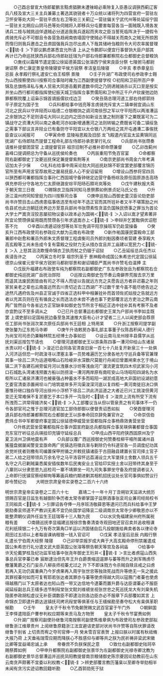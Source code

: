 <!-- { "loadSidebar": true } -->
　　○己酉总督宣大侍郎翟鹏言黠虏猖獗未遭锉衄必乘隙复入臣愚议调狭西蓟辽客兵八枝及宣大三关主兵兼募土著选其骁锐者十万众统以诸将列为四营宣府一营驻左卫怀安等处大同一营驻平虏左右卫等处三关蓟辽一营驻偏关宁武代州等处延绥宁固一营驻关北朔应山阴马邑等处伺贼将入即移兵分屯要害每营各当一面贼既入境各发诱兵二枝与贼挑战佯退贼必分道追我我兵遂起而夹攻之臣当誓死临阵决于一捷假令虏骑充斥必不可御且令各营急趋阙南依墙固守使贼必不得越关而南久之贼无所掠困而惰归则我兵邀击之丑虏固强我兵岂尽出虏人下哉其储峙刍粮则令大司农率属督理＜锍-釒＞下部议鹏虑甚悉宜允所请  上从之令鹏即以便宜行事督饷大臣户部其再计已乃命巡抚狭西兵部右侍郎赵廷瑞为户部右侍郎兼都察院右佥都御史总督粮饷
　　○庚戌以霜降节遣定国公徐延德英国公张溶西宁侯宋良臣分祭  七陵驸马都尉谢诏祭  恭仁康定景皇帝陵寝安平侯方锐祭  孝洁皇后陵寝
　　○辛亥  孝恭章皇后忌辰  永孝殿行祭礼遣安仁伯王桓祭  景陵
　　○壬子升湖广布政使司右参政李士翱为山西按察使四川按察司佥事陆时雍为江西副使提督学校
○初阳和卫前所百户李锦及总旗杨泽私与夷人贸易大同游击戴昇遣数卒伺之乃阴诱贼骑杀以灭口至是按实并坐山西行都司都指挥使纪振天城卫指挥佥事贾儒阳和卫中所正千户卢钦废弛边防罪都察院覆上诏枭示锦首谪振儒钦戍边卫
　　○癸丑荫总理河道工部右侍郎郭持平子原定为国子生
　　○兵科都给事中钱亮等言虏骑充斥宣大二镇单弱宜调山东河北之民兵以守井陉而以临德二仓银粮饷之调河南徐邳之军以守平阳而以两淮漕运之余银饷之不足则请屯大同以北边内之田亦如新设五堡之制则塞下之粟既富可为二镇战守之资漕大同以南之桑乾河亦如新增通惠河之法则转输之费既省可备二镇绥急之需事下部议言井陉业已有备防守平阳宜以太仓银八万两给之其开屯通漕二事俟抚臣查议以闻报可
　　○甲寅命修  显陵裕恩殿及旧邸  龙飞殿遣内官监太监黄锦同巡抚湖广右侍郎陆杰提督工程命礼部左侍郎孙承恩掌行礼仪
　　○兵部尚书张瓒奏请推补提督团营官  上谓提督官非  祖宗旧制不必推补即命瓒兼督
　　○乙卯改蓟州喜峰口提调把总为守备从巡抚侯纶奏也
　　○丙辰重阳节免百官宴
　　○命都察院右副都御史丁汝夔巡抚保定兼提督紫荆等关
　　○南京吏部尚书周金六年考满诏加太子少保
　　○礼科右给事中周采论劾大同巡抚赵锦不职宜罢吏部覆言锦历官所至有声用言官荐故用之屡易抚臣人心不安诏留用
　　○增设山西参将官四员以狭西都司署都指挥佥事孙仁西固城守备钟继定边营守备杨琮及原任固原游击高旸俱充参将分守各地方仁太原继潞安琮平阳旸石隰岢岚等处
　　○戊午建秋报大斋于朝天宫三日夜
　　○赐锦衣卫指挥同知马景祭葬如例景贞妃马氏父也
　　○升浙江温州府同知曾烶为四川按察司佥事
　　○庚申巡按山西御史童汉臣论劾吏部尚书许赞目击山西虏患临事依违至有经年不选正官而其所铨补者又半不堪策励之州佐县贰也此岂朝廷抚养边方至意兵部尚书张瓒素性贪滥负国殃民偾事之罪当为首论大学士严嵩贪淫狡恶屡招物议委以政本必为国祸＜锍-釒＞入诏以嵩才望素著非所宜论赞瓒俱留用既而赞瓒各引年求退嵩亦上＜锍-釒＞申辩并乞罢黜俱优诏慰答不允
　　○辛酉以虏遁诏徐邳等处军壮免调平阳京操班军仍赴营操备
　　○癸亥升江西布政使司右参政应大猷为云南右布政使
　　○新作祐国康民雷殿命工部署郎中赵愈和署员外郎朱文质督理工程虞衡司员外郎刘魁因奏顷者营建  泰享殿大高玄殿等工尚未告成今复有雷殿之役财力无从措办宜且并工庙建以宽民力＜锍-釒＞入  上怒其沮浇欺慢命锦衣卫执而杖之仍锢于诏狱
　　○乙丑延绥总兵任杰以疾请告许之
　　○丙寅立冬时享  祖宗列圣于  景神殿命成国公朱希忠代定国公徐延德京山侯崔元安平侯方锐驸马都尉邬景和谢诏辅臣严嵩尚书许赞毛伯温捧  主
　　○戊辰升福建右布政使车纯为都察院右副都御史广东左参政张岳为都察院右佥都御史纯巡抚湖广岳抚治郧阳
　　○巡按云南御史包节奏云南僻界荒服去京万里而遥其法废民困皆由有司之不得人而徒以告就远方充之夫愿告远方者非迟暮之年则家贫亲老之辈也云南虽远然去川贵切近去江西湖广不过数千里今虽不能尽绝告远之途然凡遇府佐及州县正官诚于四省正选科甲中相兼铨补而首领佐贰姑授之告就远方者以充其员则在在有循良之长而选法亦未尝不通也事下吏部覆言远方吏治之弊云南两广皆然自今各省远方正官缺率如御史包节所言于相近正选中铨补其有考察不及者亦宜酌议不至多调从之
　　○己巳升总督漕运右都御史王杲为户部尚书李如圭既罢  上谓吏部曰足国裕民边备至急其速推大臣有心计才望者二三人以闻吏部会荐原任工部尚书张润次杲次原任兵部尚书王廷相  上特用杲
　　○升浙江按察司提学副使张鏊为辽东苑马寺卿
　　○庚午升诰敕房办事礼部主事董子仪陈昌积闻人德行为尚宝司司丞仍兼翰林院五经博士办事如旧
　　○设云南马龙州禄丰县儒学从巡抚刘渠巡按包节请也
　　○督理河道都御史王以旂条陈四事一漕河仰给山东诸泉水贵以时＜锍-釒＞浚近已会同各官清查旧泉一百七十八处复开新泉三十一处俱入河济运但恐一时疏浚寻以湮塞主事一员势难遍历乞分隶各地方守巡兵备等官兼理其事一徐吕二洪为运道咽喉山石险峻非水深数尺莫能行舟闻旧曾置闸束水乞于境山镇二洪下各建石闸旁留月河以洩暴水沙坊等浅由河广漫流更宜筑四木坝武家沟小河口石城匙头湾诸浅预置方船以防捞浚一漕河两岸原有南旺安山马场昭阳四湖名为水柜所以汇诸泉济漕河也被豪强占种蓄水不多而昭阳一湖淤成高地大非国初设湖初意乞委官清查添置闸坝斗门培筑堤岸多开沟渠浚深河底以复四柜一黄河南徙旧决口俱塞惟孙继口独存导河出徐州小浮桥下徐吕二洪此济运道之大者近已兴工挑浚但黄河变迁无常难保不复淤塞乞于本口多开一沟及时＜锍-釒＞浚庶上流有所受下流有所洩而二洪常得接济矣＜锍-釒＞入工部覆议当从但以管泉责之有司事体不一仍令各部官司之惟于总理河道官加工部侍郎御以便督责诏悉如拟
　　○癸酉督理河道兵部右侍郎兼都察院右佥都御史王以旂奉命回京辞免兼官许之
　　○命崇信伯费炜佥书中军都督府事定国公徐延德伸威营坐营都指挥佥事杨鼎效勇营坐营
　　○升练武营坐营署都指挥佥事许国宣府副总兵都指挥佥事吴瑛俱署都督佥事国充东官厅听征总兵瑛挂印充镇守延绥总兵
　　○甲戌山西平阳府狭西固原州及宁夏卫洮州卫俱地震有声
　　○兵部议覆广西巡按御史何赞奏桂柳平梧所属诸州县猺獞盘据屡闻警变宜亟命两广抚镇选将徵兵渐与剿除仍令科道官各一员调度纪功其余党听抚者则檄有司编置保甲拊循之并敕抚镇诸臣于古田融县建置长官司择土官子弟二人给之冠带领兵万余名守之马平洛容怀远荔浦设立大军堡择土舍数人领兵五千名守之凡已剿贼巢悉属安插俟数年后民夷安业土官给印实授土舍以冠带终其身至于八寨则以分隶思恩九巡检司一寨不靖罪坐一司九司失事罪坐守备及府提调者议入  上命即行抚镇官蔡经柳珣等筹画兵粮约期进剿其相机招抚议处长官司事俱如赞议行即令赞纪功
　　大明世宗肃皇帝实录卷之二百六十六终




明世宗肃皇帝实录卷之二百六十七
　　嘉靖二十一年十月丁丑朔钦天监进大统历颁赐百官是日监生有越御阶争历者太常寺卿掌国子监祭酒事张衮司业兼司经局校书王同祖具＜锍-釒＞引罪诏各夺俸一月序班汤敬薛恩等逮问已而兵科给事中王梦弼劾奏衮师道不严教训无素不宜仍处国学诏降衮二级调南京太常寺少卿敬恩亦以不能整肃朝仪调外任监生王廷瑞等十三人黜为民
　　○以水灾免福建泉州府所属税粮有差
　　○南赣巡抚李显福建巡按徐宗鲁奏清查寺观田地还官召卖并追收租课花利纸赎银二十九万有奇次第角□羊运以济国储自后凡投献拨给典卖者各以律论寺观田过五顷以上者每亩课纳租银一钱入官诏可
　　○戊寅  孝洁皇后忌辰  内殿行祭礼遣长宁伯周大经祭  陵寝
　　○己卯举崇报岁成大典于大高玄殿命停刑禁屠遣成国公朱希忠行礼分遣文武大臣英国公张溶等祭告朝天等宫及各祠庙
　　○给事中许天伦戴梦桂及纪功监军给事中张尧年御史王珩并＜锍-釒＞言比者虏寇山西失事总兵官李蓁已奉  宸断逮治但先年王升白爵畏缩逗遛罪与蓁等而升之剥军贿虏尽撤藩篱爵之石门妄杀八柳丧师视蓁尤过之  升下不即诛戮方令杀贼自赎且戒之曰虏若再入无功仍寘重典乃今岁虏果再入周宇张世忠等独效死战而升等绝无一矢之援此其罪视蓁何如而可复宥耶若张达者其罪亦与蓁等使虏得越大同以寇鴈门者蓁也使虏得越鴈门以下太原者达也矧山西一带又达信地今逮蓁而置升爵与达臣谓蓁必不服臣闻延绥副总兵王缙多违节制叚堂张文懿刘维禠坐视张世忠之死巡抚龙大有刘臬失机隐匿参政胡松虚议无补臣谓数臣不即逮治则各边臣亦必不服章下兵部覆如其言  上命锦衣卫即逮升爵达送镇抚司拷讯叚堂等俱革任与王缙候勘至奏夺松大有臬俱革职候勘
　　○壬午
　　皇太子千秋令节免朝贺赐文武百官宴于午门外
　　○朝鲜国王李怿遣陪臣户曹参判权应期等来贡马及方物贺
　　皇太子千秋令节宴赉如例
　　○升湖广按察司副使孙继鲁河南按察司副使焦维章俱为布政使司左参政吏部拟继鲁浙江维章贵州  上阅继鲁原籍浙江法宜避诘吏部对状尚书许赞等自陈伏罪请改继鲁于别省  上切责而宥之夺司官俸一月  癸未雪百官表贺  上报曰朕以时属有秋祗脩大报乃荷  上天垂祐瑞雪应期而降朕心不胜感仰与卿等共之朕为民祈祷非梁武宋徽比卿等宜益竭忠诚上承
　　帝眷庶不负朕保民之意
　　○致仕右副都御史陆珂卒赐祭葬如例
　　○甲申升都察院右副都御史张景华为左副都御史光禄寺卿沈教为右副都御史景华总督漕运并巡抚凤阳教提督南京粮储御史陈宗夔因论劾教前在山东云南贪声颇著不宜委以利权教＜锍-釒＞辨吏部覆言教历藩臬以至卿寺举劾相半未闻有贪污实迹诏教回籍听勘
　　○乙酉郭勋死于狱
